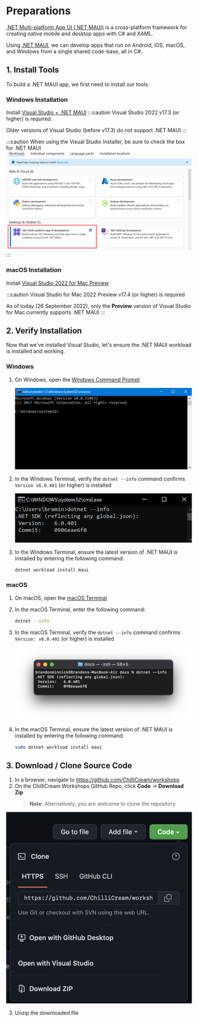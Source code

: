 # Preparations

[.NET Multi-platform App UI (.NET MAUI)](https://learn.microsoft.com/dotnet/maui/what-is-maui) is a cross-platform framework for creating native mobile and desktop apps with C# and XAML.

Using [.NET MAUI](https://learn.microsoft.com/dotnet/maui/what-is-maui), we can develop apps that run on Android, iOS, macOS, and Windows from a single shared code-base, all in C#.

## 1. Install Tools

To build a .NET MAUI app, we first need to install our tools.

### Windows Installation

Install [Visual Studio + .NET MAUI](https://visualstudio.microsoft.com/vs/)
:::caution
Visual Studio 2022 v17.3 (or higher) is required.

Older versions of Visual Studio (before v17.3) do not support .NET MAUI
:::

:::caution
When using the Visual Studio Installer, be sure to check the box for .NET MAUI
![.NET MAUI Workload](../images/vs_workloads.png)
:::

### macOS Installation

Install [Visual Studio 2022 for Mac Preview](https://visualstudio.microsoft.com/vs/)

:::caution
Visual Studio for Mac 2022 Preview v17.4 (or higher) is required

As of today (26 September 2022), only the **Preview** version of Visual Studio for Mac currently supports .NET MAUI
:::

## 2. Verify Installation

Now that we've installed Visual Studio, let's ensure the .NET MAUI workload is installed and working.

### Windows

1. On Windows, open the [Windows Command Prompt](https://www.businessinsider.com/guides/tech/how-to-open-command-prompt)

    ![Windows Command Prompt](../images/windows_command_prompt.png)

2. In the Windows  Terminal, verify the `dotnet --info` command confirms `Version v6.0.401` (or higher) is installed

    ![Windows Dotnet Info](../images/windows_dotnet_info.PNG)

3. In the Windows Terminal, ensure the latest version of .NET MAUI is installed by entering the following command:
    ```bash
    dotnet workload install maui
    ```

### macOS

1. On macOS, open the [macOS Terminal](https://support.apple.com/guide/terminal/open-or-quit-terminal-apd5265185d-f365-44cb-8b09-71a064a42125/mac)

2. In the macOS Terminal, enter the following command:
    ```bash
    dotnet --info
    ```
3. In the macOS Terminal, verify the `dotnet --info` command confirms `Version: v6.0.401` (or higher) is installed

    ![dotnet info](../images/macos_dotnet_info.png)

4. In the macOS Terminal, ensure the latest version of .NET MAUI is installed by entering the following command:
    ```bash
    sudo dotnet workload install maui
    ```

## 3. Download / Clone Source Code

1. In a browser, navigate to https://github.com/ChilliCream/workshops
2. On the ChilliCream Workshops GitHub Repo, click **Code** -> **Download Zip**
    > **Note**: Alternatively, you are welcome to clone the repository

![Download Code](../images/download_code.png)

3. Unzip the downloaded file